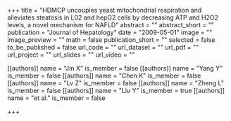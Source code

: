 +++
title = "HDMCP uncouples yeast mitochondrial respiration and alleviates steatosis in L02 and hepG2 cells by decreasing ATP and H2O2 levels, a novel mechanism for NAFLD"
abstract = ""
abstract_short = ""
publication = "Journal of Hepatology"
date = "2009-05-01"
image = ""
image_preview = ""
math = false
publication_short = ""
selected = false
to_be_published = false
url_code = ""
url_dataset = ""
url_pdf = ""
url_project = ""
url_slides = ""
url_video = ""

[[authors]]
    name = "Jin X"
    is_member = false
[[authors]]
    name = "Yang Y"
    is_member = false
[[authors]]
    name = "Chen K"
    is_member = false
[[authors]]
    name = "Lv Z"
    is_member = false
[[authors]]
    name = "Zheng L"
    is_member = false
[[authors]]
    name = "Liu Y"
    is_member = true
[[authors]]
    name = "et al."
    is_member = false

+++


